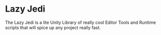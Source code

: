 # Lazy Jedi
The Lazy Jedi is a lite Unity Library of really cool Editor Tools and Runtime scripts that will spice up any project really fast.
